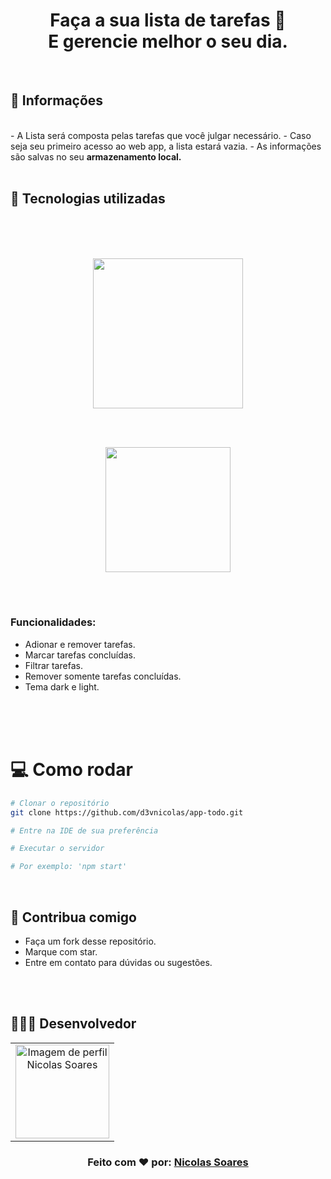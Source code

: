 <h1 align="center">
  Faça a sua lista de tarefas 📝<br>
  E gerencie melhor o seu dia.
</h1>
<br>

## 📖 Informações

<br>
- A Lista será composta pelas tarefas que você julgar necessário.
- Caso seja seu primeiro acesso ao web app, a lista estará vazia.
- As informações são salvas no seu <strong>armazenamento local.</strong>

<br>
<br>

<!-- ## 🖼 Screenshot das telas da aplicação -->




## 🚀 Tecnologias utilizadas 

<br/>
  <br/>
  <br/>
<p align="center">
    <img src="https://www.pinclipart.com/picdir/big/537-5374089_react-js-logo-clipart.png" width="240"/>
</p>
<br>
<br>
<p align="center">
    <img src="https://styled-components.com/logo.png" width="200">
</p>
  
  
<br>
<br>


### Funcionalidades: 
- Adionar e remover tarefas.
- Marcar tarefas concluídas.
- Filtrar tarefas.
- Remover somente tarefas concluídas.
- Tema dark e light. 

<br>
<br>
<br>

# 💻 Como rodar


```bash
# Clonar o repositório
git clone https://github.com/d3vnicolas/app-todo.git

# Entre na IDE de sua preferência 

# Executar o servidor 

# Por exemplo: 'npm start'

```
<br>

## 🤗 Contribua comigo<br/>

- Faça um fork desse repositório.
- Marque com star.
- Entre em contato para dúvidas ou sugestões.

<br>
<br>

## 👨🏻‍💻 Desenvolvedor

<table align="center">
    <tr>
        <td align="center">
            <a href="https://github.com/d3vnicolas">
                <img src="https://media-exp1.licdn.com/dms/image/C4D03AQFTs-I4ZgLsLw/profile-displayphoto-shrink_200_200/0/1631751270500?e=1644451200&v=beta&t=7uU-qI1uesTSunIOe_FB8OLE6FOgk7R9lqUtJ36ORos" width="150px;" alt="Imagem de perfil Nicolas Soares" />
            </a>
        </td>    
    </tr>
</table>
<h3 align="center">
   Feito com ❤️ por:  <a href="https://www.linkedin.com/in/nicolas-soares-887655220/" target="_blank"> Nicolas Soares </a>
</h3>
